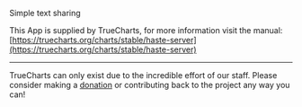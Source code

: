 Simple text sharing

This App is supplied by TrueCharts, for more information visit the manual: [https://truecharts.org/charts/stable/haste-server](https://truecharts.org/charts/stable/haste-server)

---

TrueCharts can only exist due to the incredible effort of our staff.
Please consider making a [donation](https://truecharts.org/about/sponsor) or contributing back to the project any way you can!
